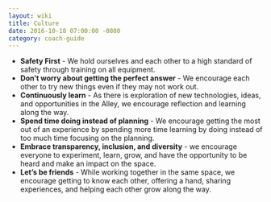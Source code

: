 ```yaml
---
layout: wiki
title: Culture
date: 2016-10-18 07:00:00 -0800
category: coach-guide
---
```


- **Safety First** - We hold ourselves and each other to a high standard of safety
through training on all equipment.
- **Don’t worry about getting the perfect answer** - We encourage each other to try
new things even if they may not work out.
- **Continuously learn** - As there is exploration of new technologies, ideas, and
opportunities in the Alley, we encourage reflection and learning along the way.
- **Spend time doing instead of planning** - We encourage getting the most out of an
experience by spending more time learning by doing instead of too much time
focusing on the planning.
- **Embrace transparency, inclusion, and diversity** - we encourage everyone to
experiment, learn, grow, and have the opportunity to be heard and make an impact
on the space.
- **Let’s be friends** - While working together in the same space, we encourage
getting to know each other, offering a hand, sharing experiences, and helping
each other grow along the way.
